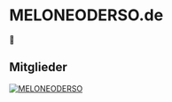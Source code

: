 # MELONEODERSO.de
👀

## Mitglieder
[![MELONEODERSO](https://img.shields.io/badge/Owner-MELONEODERSO-darkred?style=for-the-badge)](https://github.com/MELONEODERSO)
